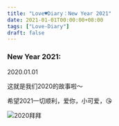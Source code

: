 ```yaml
---
title: "Love♥Diary：New Year 2021"
date: 2021-01-01T00:00:00+08:00
tags: ["Love-Diary"]
draft: false
---
```



### New Year 2021:

2020.01.01

这就是我们2020的故事啦～  

希望2021一切顺利，爱你，小可爱，😘

![2020拜拜](https://mylovelyella-1304535408.cos.ap-guangzhou.myqcloud.com/blog/public/2020%E6%8B%9C%E6%8B%9C.jpg)